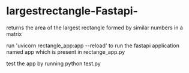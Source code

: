 # largestrectangle-Fastapi-
returns the area of the largest rectangle formed by similar numbers in a matrix

run 'uvicorn rectangle_app:app --reload' to  run the fastapi application named app which is present in rectange_app.py

test the app by running python test.py